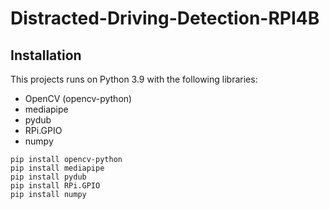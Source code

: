# Distracted-Driving-Detection-RPI4B
## Installation
This projects runs on Python 3.9 with the following libraries:

- OpenCV (opencv-python)
- mediapipe
- pydub
- RPi.GPIO
- numpy

```
pip install opencv-python
pip install mediapipe
pip install pydub
pip install RPi.GPIO
pip install numpy
```
